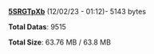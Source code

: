 [**5SRGTpXb**](/data/5SRGTpXb.txt) (12/02/23 - 01:12)- 5143 bytes

**Total Datas**: 9515

**Total Size**: 63.76 MB / 63.8 MB